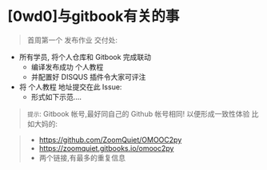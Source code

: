 # [0wd0]与gitbook有关的事

> 首周第一个 发布作业 交付处:   
> 
  - 所有学员, 将个人仓库和 Gitbook 完成联动  
    - 编译发布成功 个人教程
    - 并配置好 DISQUS 插件令大家可评注
  - 将 个人教程 地址提交在此 Issue:
    - 形式如下示范....      
    
> `提示`: Gitbook 帐号,最好同自己的 Github 帐号相同! 以便形成一致性体验
比如大妈的:

> - https://github.com/ZoomQuiet/OMOOC2py
> - https://zoomquiet.gitbooks.io/omooc2py  
> - 两个链接,有最多的重复信息